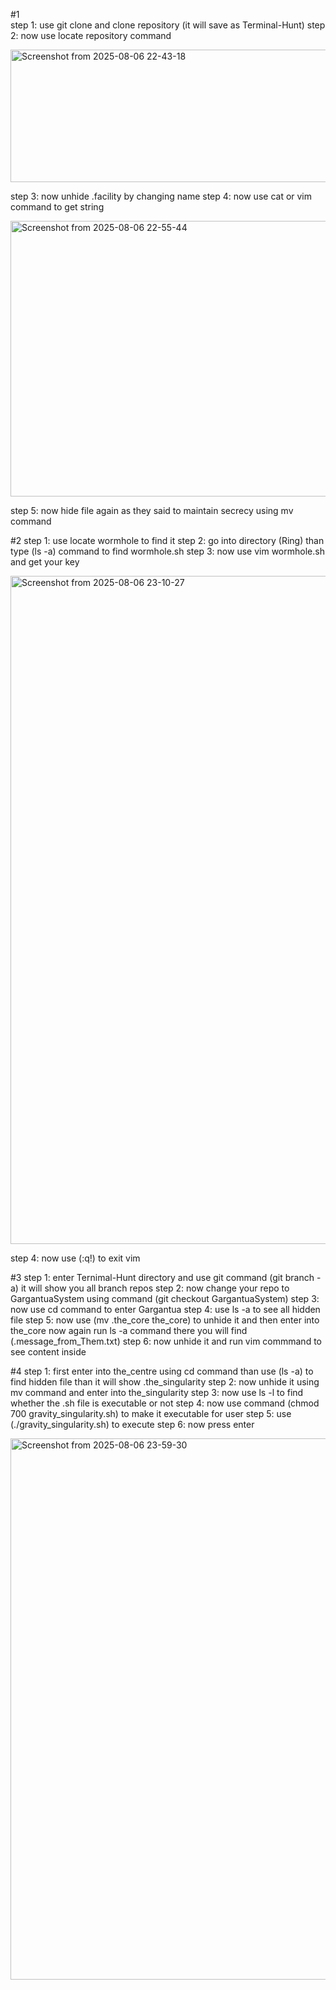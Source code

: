 #1 <br>
step 1: use git clone and clone repository (it will save as Terminal-Hunt)
step 2: now use locate repository command

<img width="1917" height="212" alt="Screenshot from 2025-08-06 22-43-18" src="https://github.com/user-attachments/assets/217102c8-6ae2-4c24-a7d1-47f80f374dc1" />

step 3: now unhide .facility by changing name 
step 4: now use cat or vim command to get string 

<img width="1912" height="441" alt="Screenshot from 2025-08-06 22-55-44" src="https://github.com/user-attachments/assets/55e4f9b3-5661-48c1-b7d4-467f755ec07a" />

step 5: now hide file again as they said to maintain secrecy using mv command

#2
step 1: use locate wormhole to find it
step 2: go into directory (Ring) than type (ls -a) command to find wormhole.sh 
step 3: now use vim wormhole.sh and get your key 

<img width="1920" height="1069" alt="Screenshot from 2025-08-06 23-10-27" src="https://github.com/user-attachments/assets/62fb0887-0732-4abc-9bc4-9bd593c65971" />

step 4: now use (:q!) to exit vim 

#3
step 1: enter Ternimal-Hunt directory and use git command (git branch -a) it will show you all branch repos 
step 2: now change your repo to GargantuaSystem using command (git checkout GargantuaSystem)
step 3: now use cd command to enter Gargantua
step 4: use ls -a to see all hidden file 
step 5: now use (mv .the_core the_core) to unhide it and then enter into the_core now again run ls -a command there you will find   (.message_from_Them.txt) 
step 6: now unhide it and run vim commmand to see content inside 


#4
step 1: first enter into the_centre using cd command than use (ls -a) to find hidden file than it will show .the_singularity
step 2: now unhide it using mv command and enter into the_singularity
step 3: now use ls -l to find whether the .sh file is executable or not 
step 4: now use command (chmod 700 gravity_singularity.sh) to make it executable for user 
step 5: use (./gravity_singularity.sh) to execute
step 6: now press enter 

<img width="1917" height="866" alt="Screenshot from 2025-08-06 23-59-30" src="https://github.com/user-attachments/assets/ba72068a-22d6-4a2e-ba15-bb608354daf8" />

